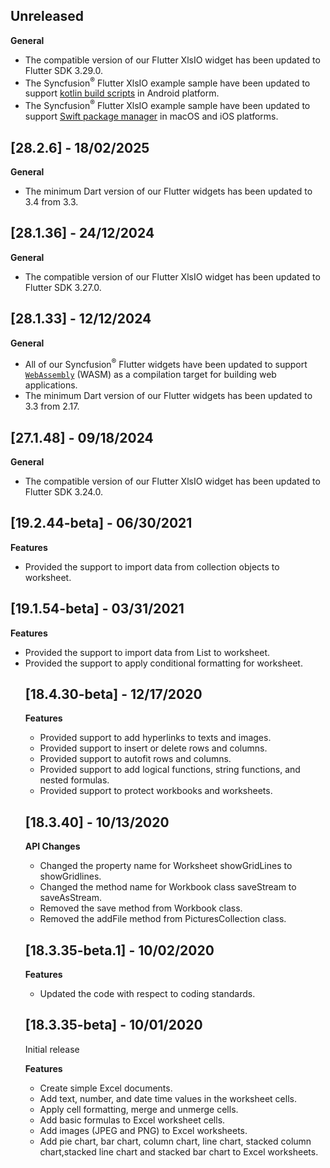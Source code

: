 ## Unreleased

**General**

*  The compatible version of our Flutter XlsIO widget has been updated to Flutter SDK 3.29.0.
*  The Syncfusion<sup>&reg;</sup> Flutter XlsIO example sample have been updated to support [kotlin build scripts](https://docs.flutter.dev/release/breaking-changes/flutter-gradle-plugin-apply) in Android platform.
*  The Syncfusion<sup>&reg;</sup> Flutter XlsIO example sample have been updated to support [Swift package manager](https://docs.flutter.dev/packages-and-plugins/swift-package-manager/for-app-developers) in macOS and iOS platforms.

## [28.2.6] - 18/02/2025

**General**

* The minimum Dart version of our Flutter widgets has been updated to 3.4 from 3.3.

## [28.1.36] - 24/12/2024

**General**

* The compatible version of our Flutter XlsIO widget has been updated to Flutter SDK 3.27.0.

## [28.1.33] - 12/12/2024

**General**

* All of our Syncfusion<sup>&reg;</sup> Flutter widgets have been updated to support [`WebAssembly`](https://docs.flutter.dev/platform-integration/web/wasm) (WASM) as a compilation target for building web applications.
* The minimum Dart version of our Flutter widgets has been updated to 3.3 from 2.17.

## [27.1.48] - 09/18/2024

**General**

* The compatible version of our Flutter XlsIO widget has been updated to Flutter SDK 3.24.0.

## [19.2.44-beta] - 06/30/2021

**Features**

* Provided the support to import data from collection objects to worksheet.

## [19.1.54-beta] - 03/31/2021 

**Features**

* Provided the support to import data from List<Object> to worksheet.
* Provided the support to apply conditional formatting for worksheet.

## [18.4.30-beta] - 12/17/2020

**Features**

* Provided support to add hyperlinks to texts and images.
* Provided support to insert or delete rows and columns.
* Provided support to autofit rows and columns.
* Provided support to add logical functions, string functions, and nested formulas.
* Provided support to protect workbooks and worksheets.

## [18.3.40] - 10/13/2020

**API Changes**
* Changed the property name for Worksheet showGridLines to showGridlines.
* Changed the method name for Workbook class saveStream to saveAsStream.
* Removed the save method from Workbook class.
* Removed the addFile method from PicturesCollection class.

## [18.3.35-beta.1] - 10/02/2020

**Features**
* Updated the code with respect to coding standards.

## [18.3.35-beta] - 10/01/2020

Initial release

**Features** 
* Create simple Excel documents.
* Add text, number, and date time values in the worksheet cells.
* Apply cell formatting, merge and unmerge cells.
* Add basic formulas to Excel worksheet cells.
* Add images (JPEG and PNG) to Excel worksheets.
* Add pie chart, bar chart, column chart, line chart, stacked column chart,stacked line chart and stacked bar chart to Excel worksheets.